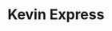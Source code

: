 ---
title: "Kevin Express"
url: /ciudad-autonoma-de-buenos-aires/kevin-express/
shop: Supermarkt
---